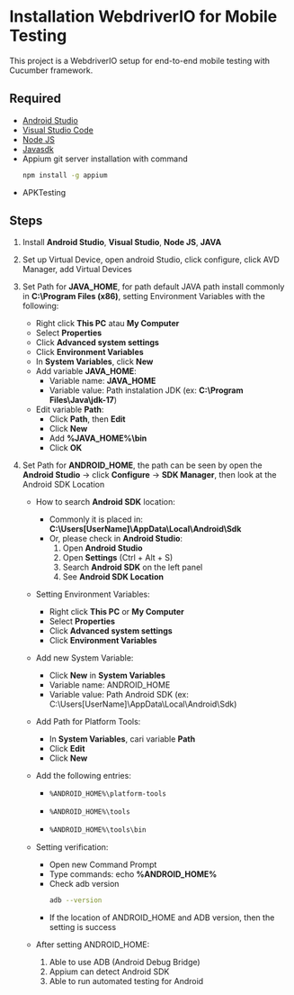 # Installation WebdriverIO for Mobile Testing

This project is a WebdriverIO setup for end-to-end mobile testing with Cucumber framework.

## Required
- [Android Studio](https://developer.android.com/studio)
- [Visual Studio Code](https://code.visualstudio.com/download)
- [Node JS](NodeJS)
- [Javasdk](https://www.oracle.com/java/technologies/downloads)
- Appium git server installation with command
    ```sh
    npm install -g appium
    ```
- APKTesting

## Steps
1. Install **Android Studio**, **Visual Studio**, **Node JS**, **JAVA**

2. Set up Virtual Device, open android Studio, click configure, click AVD Manager, add Virtual Devices

3.  Set Path for **JAVA_HOME**, for path default JAVA path install commonly in **C:\Program Files (x86)**, setting Environment Variables with the following:
    - Right click **This PC** atau **My Computer**
    - Select **Properties**
    - Click **Advanced system settings**
    - Click **Environment Variables**
    - In **System Variables**, click **New**
    - Add variable **JAVA_HOME**:
        - Variable name: **JAVA_HOME**
        - Variable value: Path instalation JDK (ex: **C:\Program Files\Java\jdk-17**)
    - Edit variable **Path**:
        - Click **Path**, then **Edit**
        - Click **New**
        - Add **%JAVA_HOME%\bin**
        - Click **OK**

4. Set Path for **ANDROID_HOME**, the path can be seen by open the **Android Studio** -> click **Configure** -> **SDK Manager**, then look at the Android SDK Location
    - How to search **Android SDK** location:
        - Commonly it is placed in: **C:\Users\[UserName]\AppData\Local\Android\Sdk**
        - Or, please check in **Android Studio**:
            1. Open **Android Studio**
            2. Open **Settings** (Ctrl + Alt + S)
            3. Search **Android SDK** on the left panel
            4. See **Android SDK Location**

    - Setting Environment Variables:
        - Right click **This PC** or **My Computer**
        - Select **Properties**
        - Click **Advanced system settings**
        - Click **Environment Variables**

    - Add new System Variable:
        - Click **New** in **System Variables**
        - Variable name: ANDROID_HOME
        - Variable value: Path Android SDK (ex: C:\Users\[UserName]\AppData\Local\Android\Sdk)
    
    -  Add Path for Platform Tools:
        - In **System Variables**, cari variable **Path**
        - Click **Edit**
        - Click **New**

    -  Add the following entries:
        -   ```sh
            %ANDROID_HOME%\platform-tools
            ```
        -   ```sh
            %ANDROID_HOME%\tools
            ```
        -   ```sh
            %ANDROID_HOME%\tools\bin
            ```

    - Setting verification:
        - Open new Command Prompt
        - Type commands: echo **%ANDROID_HOME%**
        - Check adb version
            ```sh
            adb --version
            ```
        - If the location of ANDROID_HOME and ADB version, then the setting is success

    - After setting ANDROID_HOME:
        1. Able to use ADB (Android Debug Bridge)
        2. Appium can detect Android SDK
        3. Able to run automated testing for Android